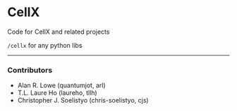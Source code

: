 # CellX

Code for CellX and related projects

`/cellx` for any python libs  

---

### Contributors
* Alan R. Lowe (quantumjot, arl)
* T.L. Laure Ho (laureho, tllh)
* Christopher J. Soelistyo (chris-soelistyo, cjs)
